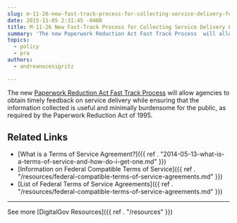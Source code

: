 ```yaml
---
slug: m-11-26-new-fast-track-process-for-collecting-service-delivery-feedback-under-the-paperwork-reduction-act
date: 2015-11-05 2:31:45 -0400
title: M-11-26 New Fast-Track Process for Collecting Service Delivery Feedback Under the Paperwork Reduction Act
summary: 'The new Paperwork Reduction Act Fast Track Process  will allow agencies to obtain timely feedback on service delivery while ensuring that the information collected is useful and minimally burdensome for the public, as required by the Paperwork Reduction Act of 1995. Related Links What is a Terms of Service Agreement? Information on Federal Compatible Terms'
topics:
  - policy
  - pra
authors:
  - andreanocesigritz

---
```


The new [Paperwork Reduction Act Fast Track Process](https://www.whitehouse.gov/sites/whitehouse.gov/files/omb/memoranda/2011/m11-26.pdf)  will allow agencies to obtain timely feedback on service delivery while ensuring that the information collected is useful and minimally burdensome for the public, as required by the Paperwork Reduction Act of 1995.

## Related Links

  * [What is a Terms of Service Agreement?]({{ ref . "2014-05-13-what-is-a-terms-of-service-and-how-do-i-get-one.md" }})
  * [Information on Federal Compatible Terms of Service]({{ ref . "/resources/federal-compatible-terms-of-service-agreements.md" }})
  * [List of Federal Terms of Service Agreements]({{ ref . "/resources/federal-compatible-terms-of-service-agreements.md" }})

 

* * *

 

See more [DigitalGov Resources]({{ ref . "/resources" }})
